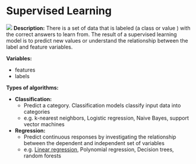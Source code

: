 # Supervised Learning
![](https://miro.medium.com/max/3200/1*ASYpFfDh7XnreU-ygqXonw.png)
**Description:**
There is a set of data that is labeled (a class or value ) with the correct answers  to learn from.
The result of a supervised learning model is to predict new values or understand the relationship between the label and feature variables.

**Variables:**
  + features
  + labels

**Types of algorithms:**
+ **Classification:** 
  + Predict a category. Classification models classify input data into categories
  + e.g. k-nearest neighbors, Logistic regression, Naive Bayes, support vector machines
+ **Regression:**
  + Predict continuous responses by investigating the relationship between the dependent and independent set of variables
  + e.g. [Linear regression](https://github.com/Dnsibu/NsibuD_DATA_4319/blob/main/Supervised%20Learning/03-Linear%20Regression/linear_regression.ipynb), Polynomial regression, Decision trees, random forests
